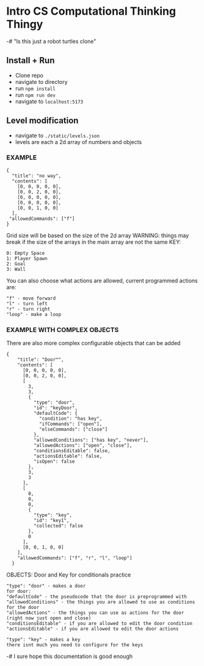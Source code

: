 # Intro CS Computational Thinking Thingy

-# "Is this just a robot turtles clone"

## Install + Run

- Clone repo
- navigate to directory
- run `npm install`
- run `npm run dev`
- navigate to `localhost:5173`

## Level modification

- navigate to `./static/levels.json`
- levels are each a 2d array of numbers and objects

### EXAMPLE

```
{
  "title": "no way",
  "contents": [
    [0, 0, 0, 0, 0],
    [0, 0, 2, 0, 0],
    [0, 0, 0, 0, 0],
    [0, 0, 0, 0, 0],
    [0, 0, 1, 0, 0]
  ],
 "allowedCommands": ["f"]
}
```

Grid size will be based on the size of the 2d array
WARNING: things may break if the size of the arrays in the main array are not the same
KEY:

```
0: Empty Space
1: Player Spawn
2: Goal
3: Wall
```

You can also choose what actions are allowed, current programmed actions are:

```
"f" - move forward
"l" - turn left
"r" - turn right
"loop" - make a loop
```

### EXAMPLE WITH COMPLEX OBJECTS

There are also more complex configurable objects that can be added

```
{
    "title": "Door™",
    "contents": [
      [0, 0, 0, 0, 0],
      [0, 0, 2, 0, 0],
      [
        3,
        3,
        {
          "type": "door",
          "id": "keyDoor",
          "defaultCode": {
            "condition": "has key",
            "ifCommands": ["open"],
            "elseCommands": ["close"]
          },
          "allowedConditions": ["has key", "never"],
          "allowedActions": ["open", "close"],
          "conditionsEditable": false,
          "actionsEditable": false,
          "isOpen": false
        },
        3,
        3
      ],
      [
        0,
        0,
        0,
        {
          "type": "key",
          "id": "key1",
          "collected": false
        },
        0
      ],
      [0, 0, 1, 0, 0]
    ],
    "allowedCommands": ["f", "r", "l", "loop"]
  }
```

OBJECTS:
Door and Key for conditionals practice

```
"type": "door" - makes a door
for door:
"defaultCode" - the pseudocode that the door is preprogrammed with
"allowedConditions" - the things you are allowed to use as conditions for the door
"allowedActions" - the things you can use as actions for the door (right now just open and close)
"conditionsEditable" - if you are allowed to edit the door condition
"actionsEditable" - if you are allowed to edit the door actions

"type": "key" - makes a key
there isnt much you need to configure for the keys
```

-# I sure hope this documentation is good enough
